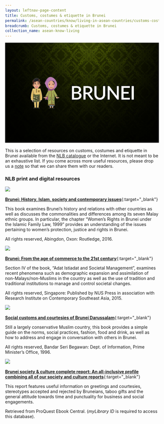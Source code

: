 ```yaml
---
layout: leftnav-page-content
title: Customs, costumes & etiquette in Brunei
permalink: /asean-countries/know/living-in-asean-countries/customs-costumes-etiquette-in-brunei/
breadcrumb: Customs, costumes & etiquette in Brunei
collection_name: asean-know-living
---
```


<img src="/images/asean-living/Customs-Brunei.jpg" alt="Customs in Brunei banner" style="width:800px;" />

This is a selection of resources on customs, costumes and etiquette in Brunei available from the  [NLB catalogue](http://catalogue.nlb.gov.sg/) or the Internet.  It is not meant to be an exhaustive list. If you come across more useful resources, please drop us a [note](https://www.eyeonasia.gov.sg/contact-us/) so that we can share them with our readers.

### **NLB print and digital resources**

<img src="/images/book-covers/Brunei-History-Islam-society-and-contemporary-issues.jpg" style="width:180px;" />

[**Brunei: History, Islam, society and contemporary issues**](http://eservice.nlb.gov.sg/item_holding.aspx?bid=202389192){:target="_blank"}

This book examines Brunei’s history and relations with other countries as well as discusses the commonalities and differences among its seven Malay ethnic groups. In particular, the chapter “Women’s Rights in Brunei under the Islamic Family Law, 1999” provides an understanding of the issues pertaining to women’s protection, justice and rights in Brunei.

All rights reserved, Abingdon, Oxon: Routledge, 2016.

<img src="/images/book-covers/Brunei-From-the-age-of-commerce-to-the-21st-century.jpg" style="width:180px;" />

[**Brunei: From the age of commerce to the 21st century**](http://eservice.nlb.gov.sg/item_holding.aspx?bid=200953233){:target="_blank"}

Section IV of the book, “Adat Istiadat and Societal Management”, examines recent phenomena such as demographic expansion and assimilation of non-Malays/non-Muslims in the country as well as the use of tradition and traditional institutions to manage and control societal changes.

All rights reserved, Singapore: Published by NUS Press in association with Research Institute on Contemporary Southeast Asia, 2015.

<img src="/images/book-covers/Social-customs-and-courtesies-of-Brunei-Darussalam.jpg" style="width:180px;" />

[**Social customs and courtesies of Brunei Darussalam**](http://eservice.nlb.gov.sg/item_holding.aspx?bid=12442182){:target="_blank"}

Still a largely conservative Muslim country, this book provides a simple guide on the norms, social practices, fashion, food and drink, as well as how to address and engage in conversation with others in Brunei.

All rights reserved, Bandar Seri Begawan: Dept. of Information, Prime Minister’s Office, 1996.

<img src="/images/book-covers/Brunei-society-culture-complete-report-An-all-inclusive-profile-combining-all-of-our-society-and-culture-reports.png" style="width:180px;" />

[**Brunei society & culture complete report: An all-inclusive profile combining all of our society and culture reports**](http://eresources.nlb.gov.sg/Main/Browse?startsWith=P){:target="_blank"}

This report features useful information on greetings and courtesies, stereotypes accepted and rejected by Bruneians, taboo gifts and the general attitude towards time and punctuality for business and social engagements.

Retrieved from ProQuest Ebook Central. (*myLibrary ID* is required to access this database).